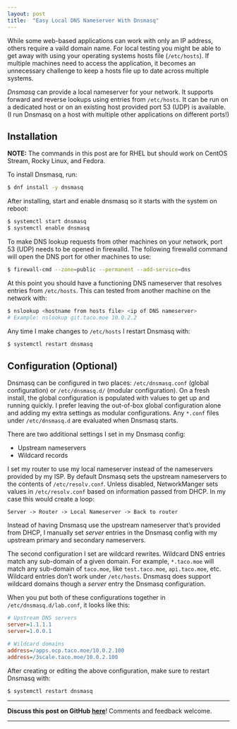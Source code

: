 ```yaml
---
layout: post
title:  "Easy Local DNS Nameserver With Dnsmasq"
---
```


While some web-based applications can work with only an IP address, others require a vaild domain name. For local testing you might be able to get away with using your operating systems hosts file (`/etc/hosts`). If multiple machines need to access the application, it becomes an unnecessary challenge to keep a hosts file up to date across multiple systems. 

*Dnsmasq* can provide a local nameserver for your  network. It supports forward and reverse lookups using entries from `/etc/hosts`. It can be run on a dedicated host or on an existing host provided port 53 (UDP) is available. (I run Dnsmasq on a host with multiple other applications on different ports!)

## Installation

**NOTE:** The commands in this post are for RHEL but should work on CentOS Stream, Rocky Linux, and Fedora.

To install Dnsmasq, run:

```bash
$ dnf install -y dnsmasq
```

After installing, start and enable dnsmasq so it starts with the system on reboot:

```bash
$ systemctl start dnsmasq
$ systemctl enable dnsmasq
```

To make DNS lookup requests from other machines on your network, port 53 (UDP) needs to be opened in firewalld. The following firewalld command will open the DNS port for other machines to use:

```bash
$ firewall-cmd --zone=public --permanent --add-service=dns
```

At this point you should have a functioning DNS nameserver that resolves entries from `/etc/hosts`. This can tested from another machine on the network with:

```bash
$ nslookup <hostname from hosts file> <ip of DNS nameserver>
# Example: nslookup git.taco.moe 10.0.2.2
```

Any time I make changes to `/etc/hosts` I restart Dnsmasq with:

```bash
$ systemctl restart dnsmasq
```

## Configuration (Optional)

Dnsmasq can be configured in two places: `/etc/dnsmasq.conf` (global configuration) or `/etc/dnsmasq.d/` (modular configuration). On a fresh install, the global configuration is populated with values to get up and running quickly. I prefer leaving the out-of-box global configuration alone and adding my extra settings as modular configurations. Any `*.conf` files under `/etc/dnsmasq.d` are evaluated when Dnsmasq starts.

There are two additional settings I set in my Dnsmasq config:

* Upstream nameservers
* Wildcard records

I set my router to use my local nameserver instead of the nameservers provided by my ISP. By default Dnsmasq sets the upstream nameservers to the contents of `/etc/resolv.conf`. Unless disabled, NetworkManger sets values in `/etc/resolv.conf` based on information passed from DHCP. In my case this would create a loop:

```text
Server -> Router -> Local Nameserver -> Back to router
```

Instead of having Dnsmasq use the upstream nameserver that’s provided from DHCP, I manually set *server* entries in the Dnsmasq config with my upstream primary and secondary nameservers.

The second configuration I set are wildcard rewrites. Wildcard DNS entries match any sub-domain of a given domain. For example, `*.taco.moe` will match any sub-domain of `taco.moe`, like `test.taco.moe`, `api.taco.moe`, etc. Wildcard entries don’t work under `/etc/hosts`. Dnsmasq does support wildcard domains though a *server* entry the Dnsmasq configuration.

When you put both of these configurations together in `/etc/dnsmasq.d/lab.conf`, it looks like this:

```ini
# Upstream DNS servers
server=1.1.1.1
server=1.0.0.1

# Wildcard domains
address=/apps.ocp.taco.moe/10.0.2.100
address=/3scale.taco.moe/10.0.2.100
```

After creating or editing the above configuration, make sure to restart Dnsmasq with:

```bash
$ systemctl restart dnsmasq
```

---

**Discuss this post on GitHub
[here](https://github.com/RyanMillerC/taco.moe/discussions/1)**! Comments and
feedback welcome.

---
